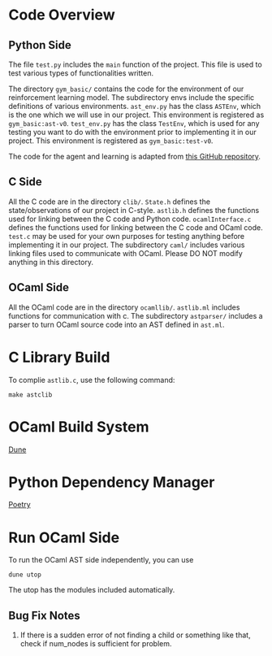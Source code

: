 # Code Overview

## Python Side
The file `test.py` includes the `main` function of the project. This file is used to test various types of functionalities written.

The directory `gym_basic/` contains the code for the environment of our reinforcement learning model. The subdirectory envs include the specific definitions of various environments. `ast_env.py` has the class `ASTEnv`, which is the one which we will use in our project. This environment is registered as `gym_basic:ast-v0`. `test_env.py` has the class `TestEnv`, which is used for any testing you want to do with the environment prior to implementing it in our project. This environment is registered as `gym_basic:test-v0`.

The code for the agent and learning is adapted from [this GitHub repository](https://github.com/ikostrikov/pytorch-a2c-ppo-acktr-gail).

## C Side
All the C code are in the directory `clib/`. `State.h` defines the state/observations of our project in C-style. `astlib.h` defines the functions used for linking between the C code and Python code. `ocamlInterface.c` defines the functions used for linking between the C code and OCaml code. `test.c` may be used for your own purposes for testing anything before implementing it in our project. The subdirectory `caml/` includes various linking files used to communicate with OCaml. Please DO NOT modify anything in this directory.

## OCaml Side
All the OCaml code are in the directory `ocamllib/`. `astlib.ml` includes functions for communication with c. The subdirectory `astparser/` includes a parser to turn OCaml source code into an AST defined in `ast.ml`. 

# C Library Build
To complie `astlib.c`, use the following command:
```
make astclib
```

# OCaml Build System
[Dune](https://dune.build/)

# Python Dependency Manager
[Poetry](https://python-poetry.org/)

# Run OCaml Side
To run the OCaml AST side independently, you can use
```
dune utop
```
The utop has the modules included automatically.

## Bug Fix Notes
1. If there is a sudden error of not finding a child or something like that, check if num_nodes is sufficient for problem.
